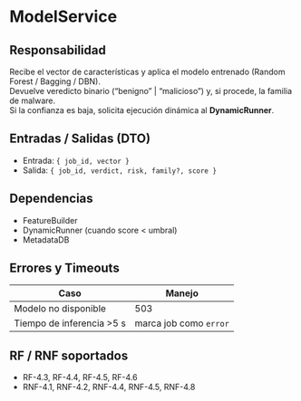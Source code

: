 # ModelService

## Responsabilidad
Recibe el vector de características y aplica el modelo entrenado (Random Forest / Bagging / DBN).  
Devuelve veredicto binario (“benigno” | “malicioso”) y, si procede, la familia de malware.  
Si la confianza es baja, solicita ejecución dinámica al **DynamicRunner**.

## Entradas / Salidas (DTO)
- Entrada: `{ job_id, vector }`  
- Salida: `{ job_id, verdict, risk, family?, score }`

## Dependencias
- FeatureBuilder  
- DynamicRunner (cuando score < umbral)  
- MetadataDB

## Errores y Timeouts
| Caso                      | Manejo                 |
|---------------------------|------------------------|
| Modelo no disponible      | 503                    |
| Tiempo de inferencia >5 s | marca job como `error` |

## RF / RNF soportados
- RF-4.3, RF-4.4, RF-4.5, RF-4.6
- RNF-4.1, RNF-4.2, RNF-4.4, RNF-4.5, RNF-4.8